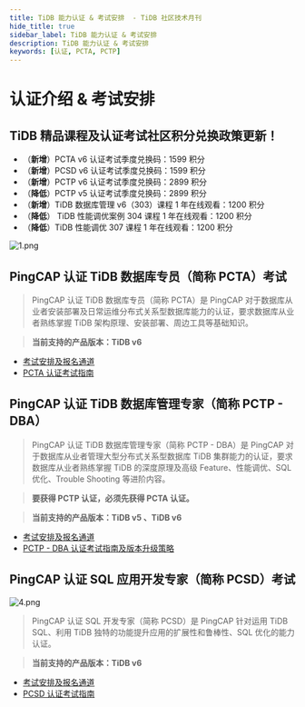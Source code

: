 ```yaml
---
title: TiDB 能力认证 & 考试安排  - TiDB 社区技术月刊
hide_title: true
sidebar_label: TiDB 能力认证 & 考试安排
description: TiDB 能力认证 & 考试安排
keywords: [认证, PCTA, PCTP]
---
```


# 认证介绍 & 考试安排

## **TiDB** **精品课程及认证考试社区积分兑换政策更新！**

- （**新增**）PCTA v6 认证考试季度兑换码：1599 积分
- （**新增**）PCSD v6 认证考试季度兑换码：1599 积分
- （**新增**）PCTP v6 认证考试季度兑换码：2899 积分
- （**降低**）PCTP v5 认证考试季度兑换码：2899 积分
- （**新增**）TiDB 数据库管理 v6（303）课程 1 年在线观看：1200 积分
- （**降低**） TiDB 性能调优案例 304 课程 1 年在线观看：1200 积分
- （**降低**）TiDB 性能调优 307 课程 1 年在线观看：1200 积分


![1.png](https://img2.pingcap.com/forms/6/7/67c83f326f20e3708f01402facdda1206e0623e6.png)

## PingCAP 认证 TiDB 数据库专员（简称 PCTA）考试

> PingCAP 认证 TiDB 数据库专员（简称 PCTA）是 PingCAP 对于数据库从业者安装部署及日常运维分布式关系型数据库能力的认证，要求数据库从业者熟练掌握 TiDB 架构原理、安装部署、周边工具等基础知识。

> **当前支持的产品版本：TiDB v6**

- [考试安排及报名通道](https://learn.pingcap.com/learner/exam-market/list?category=PCTA)
- [PCTA 认证考试指南](https://asktug.com/t/topic/694465)

## PingCAP 认证 TiDB 数据库管理专家（简称 PCTP - DBA）

> PingCAP 认证 TiDB 数据库管理专家（简称 PCTP - DBA）是 PingCAP 对于数据库从业者管理大型分布式关系型数据库 TiDB 集群能力的认证，要求数据库从业者熟练掌握 TiDB 的深度原理及高级 Feature、性能调优、SQL 优化、Trouble Shooting 等进阶内容。

> **要获得 PCTP 认证，必须先获得 PCTA 认证。**

> **当前支持的产品版本：TiDB v5 、TiDB v6**

- [考试安排及报名通道](https://learn.pingcap.com/learner/exam-market/list?category=PCTP)
- [PCTP - DBA 认证考试指南及版本升级策略](https://asktug.com/t/topic/994110)

## PingCAP 认证 SQL 应用开发专家（简称 PCSD）考试

![4.png](https://img2.pingcap.com/forms/4/5/452a086398efb2a71e889405d842706270f93299.png)

> PingCAP 认证 SQL 开发专家（简称 PCSD）是 PingCAP 针对运用 TiDB SQL、利用 TiDB 独特的功能提升应用的扩展性和鲁棒性、SQL 优化的能力认证。

> **当前支持的产品版本：TiDB v6**

- [考试安排及报名通道](https://learn.pingcap.com/learner/exam-market/list?category=PCSD)
- [PCSD 认证考试指南](https://asktug.com/t/topic/994111)
